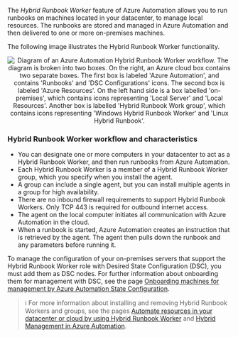 The *Hybrid Runbook Worker* feature of Azure Automation allows you to run runbooks on machines located in your datacenter, to manage local resources. The runbooks are stored and managed in Azure Automation and then delivered to one or more on-premises machines.

The following image illustrates the Hybrid Runbook Worker functionality.

<p style="text-align:center;"><img src="../Linked_Image_Files/dsc9.png" alt="Diagram of an Azure Automation Hybrid Runbook Worker workflow. The diagram is broken into two boxes. On the right, an Azure cloud box contains two separate boxes. The first box is labeled 'Azure Automation', and contains 'Runbooks' and 'DSC Configurations' icons. The second box is labeled 'Azure Resources'. On the left hand side is a box labelled 'on-premises', which contains icons representing 'Local Server' and 'Local Resources'. Another box is labelled 'Hybrid Runbook Work group', which contains icons representing 'Windows Hybrid Runbook Worker' and 'Linux Hybrid Runbook'."></p>

### Hybrid Runbook Worker workflow and characteristics

- You can designate one or more computers in your datacenter to act as a Hybrid Runbook Worker, and then run runbooks from Azure Automation.
- Each Hybrid Runbook Worker is a member of a Hybrid Runbook Worker group, which you specify when you install the agent.
- A group can include a single agent, but you can install multiple agents in a group for high availability.
- There are no inbound firewall requirements to support Hybrid Runbook Workers. Only TCP 443 is required for outbound internet access.
- The agent on the local computer initiates all communication with Azure Automation in the cloud.
- When a runbook is started, Azure Automation creates an instruction that is retrieved by the agent. The agent then pulls down the runbook and any parameters before running it.

To manage the configuration of your on-premises servers that support the Hybrid Runbook Worker role with Desired State Configuration (DSC), you must add them as DSC nodes. For further information about onboarding them for management with DSC, see the page [Onboarding machines for management by Azure Automation State Configuration](https://docs.microsoft.com/en-us/azure/automation/automation-dsc-onboarding).

> :information_source: For more information about installing and removing Hybrid Runbook Workers and groups, see the pages [Automate resources in your datacenter or cloud by using Hybrid Runbook Worker](https://docs.microsoft.com/en-us/azure/automation/automation-hybrid-runbook-worker#installing-hybrid-runbook-worker) and [Hybrid Management in Azure Automation](https://azure.microsoft.com/en-us/blog/hybrid-management-in-azure-automation/).
